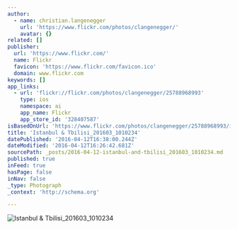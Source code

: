 ```yaml
---
author:
  - name: christian.langenegger
    url: 'https://www.flickr.com/photos/clangenegger/'
    avatar: {}
related: []
publisher:
  url: 'https://www.flickr.com/'
  name: Flickr
  favicon: 'https://www.flickr.com/favicon.ico'
  domain: www.flickr.com
keywords: []
app_links:
  - url: 'flickr://flickr.com/photos/clangenegger/25788968993'
    type: ios
    namespace: ai
    app_name: Flickr
    app_store_id: '328407587'
isBasedOnUrl: 'https://www.flickr.com/photos/clangenegger/25788968993/in/dateposted-public/'
title: 'Istanbul & Tbilisi_201603_1010234'
datePublished: '2016-04-12T16:38:00.244Z'
dateModified: '2016-04-12T16:26:42.681Z'
sourcePath: _posts/2016-04-12-istanbul-and-tbilisi_201603_1010234.md
published: true
inFeed: true
hasPage: false
inNav: false
_type: Photograph
_context: 'http://schema.org'

---
```

![Istanbul & Tbilisi_201603_1010234](https://farm2.staticflickr.com/1669/25788968993_a4826edd18_b.jpg)
